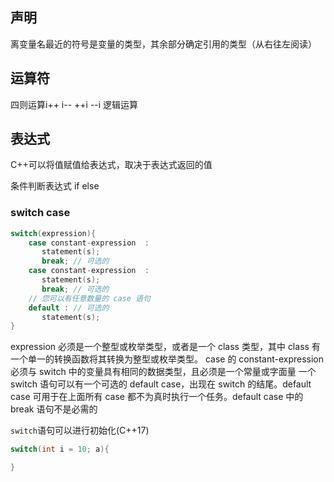 ## 声明
离变量名最近的符号是变量的类型，其余部分确定引用的类型（从右往左阅读）

## 运算符
四则运算i++ i-- ++i --i 
逻辑运算

## 表达式
C++可以将值赋值给表达式，取决于表达式返回的值

条件判断表达式
if else
### switch case
```cpp
switch(expression){
    case constant-expression  :
       statement(s);
       break; // 可选的
    case constant-expression  :
       statement(s);
       break; // 可选的
    // 您可以有任意数量的 case 语句
    default : // 可选的
       statement(s);
}
```
 expression 必须是一个整型或枚举类型，或者是一个 class 类型，其中 class 有一个单一的转换函数将其转换为整型或枚举类型。
case 的 constant-expression 必须与 switch 中的变量具有相同的数据类型，且必须是一个常量或字面量
一个 switch 语句可以有一个可选的 default case，出现在 switch 的结尾。default case 可用于在上面所有 case 都不为真时执行一个任务。default case 中的 break 语句不是必需的

`switch`语句可以进行初始化(C++17)

```cpp
switch(int i = 10; a){

}
```